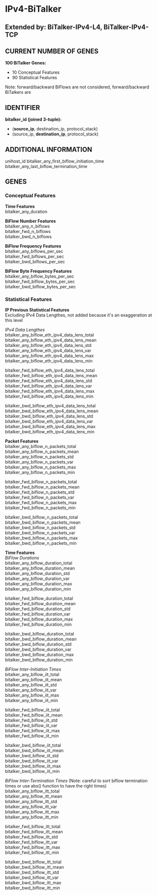 # IPv4-BiTalker
## Extended by: BiTalker-IPv4-L4, BiTalker-IPv4-TCP
## CURRENT NUMBER OF GENES
**100 BiTalker Genes:**  
- 10 Conceptual Features
- 90 Statistical Features

Note: forward/backward BiFlows are not considered, forward/backward BiTalkers are  

## IDENTIFIER
**bitalker_id (joined 3-tuple):**  
- (**source_ip**, destination_ip, protocol_stack)
- (source_ip, **destination_ip**, protocol_stack)

## ADDITIONAL INFORMATION
unihost_id
bitalker_any_first_biflow_initiation_time  
bitalker_any_last_biflow_termination_time  

## GENES
### Conceptual Features
**Time Features**  
bitalker_any_duration  

**BiFlow Number Features**  
bitalker_any_n_biflows  
bitalker_fwd_n_biflows  
bitalker_bwd_n_biflows  

**BiFlow Frequency Features**  
bitalker_any_biflows_per_sec  
bitalker_fwd_biflows_per_sec  
bitalker_bwd_biflows_per_sec  

**BiFlow Byte Frequency Features**  
bitalker_any_biflow_bytes_per_sec  
bitalker_fwd_biflow_bytes_per_sec  
bitalker_bwd_biflow_bytes_per_sec  

### Statistical Features
**IP Previous Statistical Features**  
Excluding IPv4 Data Lengthes, not added because it's an exaggeration at this level  

*IPv4 Data Lengthes*  
bitalker_any_biflow_eth_ipv4_data_lens_total  
bitalker_any_biflow_eth_ipv4_data_lens_mean  
bitalker_any_biflow_eth_ipv4_data_lens_std  
bitalker_any_biflow_eth_ipv4_data_lens_var  
bitalker_any_biflow_eth_ipv4_data_lens_max  
bitalker_any_biflow_eth_ipv4_data_lens_min  

bitalker_fwd_biflow_eth_ipv4_data_lens_total  
bitalker_fwd_biflow_eth_ipv4_data_lens_mean  
bitalker_fwd_biflow_eth_ipv4_data_lens_std  
bitalker_fwd_biflow_eth_ipv4_data_lens_var  
bitalker_fwd_biflow_eth_ipv4_data_lens_max  
bitalker_fwd_biflow_eth_ipv4_data_lens_min  

bitalker_bwd_biflow_eth_ipv4_data_lens_total  
bitalker_bwd_biflow_eth_ipv4_data_lens_mean  
bitalker_bwd_biflow_eth_ipv4_data_lens_std  
bitalker_bwd_biflow_eth_ipv4_data_lens_var  
bitalker_bwd_biflow_eth_ipv4_data_lens_max  
bitalker_bwd_biflow_eth_ipv4_data_lens_min  

**Packet Features**  
bitalker_any_biflow_n_packets_total  
bitalker_any_biflow_n_packets_mean  
bitalker_any_biflow_n_packets_std  
bitalker_any_biflow_n_packets_var  
bitalker_any_biflow_n_packets_max  
bitalker_any_biflow_n_packets_min  

bitalker_fwd_biflow_n_packets_total  
bitalker_fwd_biflow_n_packets_mean  
bitalker_fwd_biflow_n_packets_std  
bitalker_fwd_biflow_n_packets_var  
bitalker_fwd_biflow_n_packets_max  
bitalker_fwd_biflow_n_packets_min  

bitalker_bwd_biflow_n_packets_total  
bitalker_bwd_biflow_n_packets_mean  
bitalker_bwd_biflow_n_packets_std  
bitalker_bwd_biflow_n_packets_var  
bitalker_bwd_biflow_n_packets_max  
bitalker_bwd_biflow_n_packets_min  

**Time Features**  
*BiFlow Durations*  
bitalker_any_biflow_duration_total  
bitalker_any_biflow_duration_mean  
bitalker_any_biflow_duration_std  
bitalker_any_biflow_duration_var  
bitalker_any_biflow_duration_max  
bitalker_any_biflow_duration_min  

bitalker_fwd_biflow_duration_total  
bitalker_fwd_biflow_duration_mean  
bitalker_fwd_biflow_duration_std  
bitalker_fwd_biflow_duration_var  
bitalker_fwd_biflow_duration_max  
bitalker_fwd_biflow_duration_min  

bitalker_bwd_biflow_duration_total  
bitalker_bwd_biflow_duration_mean  
bitalker_bwd_biflow_duration_std  
bitalker_bwd_biflow_duration_var  
bitalker_bwd_biflow_duration_max  
bitalker_bwd_biflow_duration_min  

*BiFlow Inter-Initiation Times*  
bitalker_any_biflow_iit_total  
bitalker_any_biflow_iit_mean  
bitalker_any_biflow_iit_std  
bitalker_any_biflow_iit_var  
bitalker_any_biflow_iit_max  
bitalker_any_biflow_iit_min  

bitalker_fwd_biflow_iit_total  
bitalker_fwd_biflow_iit_mean  
bitalker_fwd_biflow_iit_std  
bitalker_fwd_biflow_iit_var  
bitalker_fwd_biflow_iit_max  
bitalker_fwd_biflow_iit_min  

bitalker_bwd_biflow_iit_total  
bitalker_bwd_biflow_iit_mean  
bitalker_bwd_biflow_iit_std  
bitalker_bwd_biflow_iit_var  
bitalker_bwd_biflow_iit_max  
bitalker_bwd_biflow_iit_min  

*BiFlow Inter-Termination Times* (Note: careful to sort biflow termination times or use abs() function to have the right times)  
bitalker_any_biflow_itt_total  
bitalker_any_biflow_itt_mean  
bitalker_any_biflow_itt_std  
bitalker_any_biflow_itt_var  
bitalker_any_biflow_itt_max  
bitalker_any_biflow_itt_min  

bitalker_fwd_biflow_itt_total  
bitalker_fwd_biflow_itt_mean  
bitalker_fwd_biflow_itt_std  
bitalker_fwd_biflow_itt_var  
bitalker_fwd_biflow_itt_max  
bitalker_fwd_biflow_itt_min  

bitalker_bwd_biflow_itt_total  
bitalker_bwd_biflow_itt_mean  
bitalker_bwd_biflow_itt_std  
bitalker_bwd_biflow_itt_var  
bitalker_bwd_biflow_itt_max  
bitalker_bwd_biflow_itt_min  